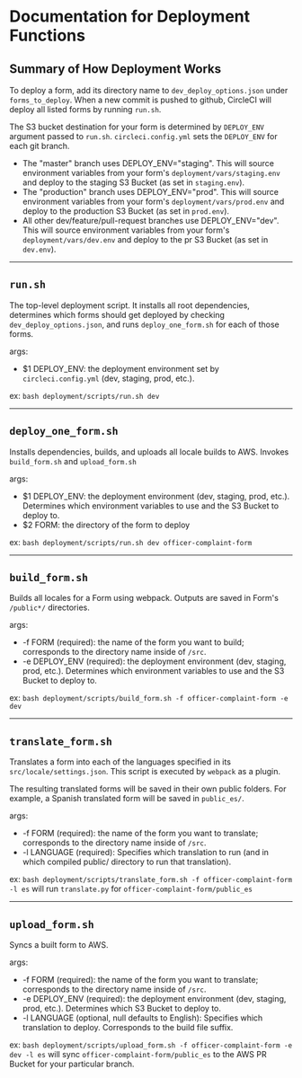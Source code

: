 # Documentation for Deployment Functions

## Summary of How Deployment Works
To deploy a form, add its directory name to `dev_deploy_options.json` under `forms_to_deploy`. When a new commit is pushed to github, CircleCI will deploy all listed forms by running `run.sh`.

The S3 bucket destination for your form is determined by `DEPLOY_ENV` argument passed to `run.sh`. `circleci.config.yml` sets the `DEPLOY_ENV` for each git branch.

+ The "master" branch uses DEPLOY_ENV="staging". This will source environment variables from your form's `deployment/vars/staging.env` and deploy to the staging S3 Bucket (as set in `staging.env`).
+ The "production" branch uses DEPLOY_ENV="prod". This will source environment variables from your form's `deployment/vars/prod.env` and deploy to the production S3 Bucket (as set in `prod.env`).
+ All other dev/feature/pull-request branches use DEPLOY_ENV="dev". This will source environment variables from your form's `deployment/vars/dev.env` and deploy to the pr S3 Bucket (as set in `dev.env`).

---
## `run.sh`
The top-level deployment script. It installs all root dependencies, determines which forms should get deployed by checking `dev_deploy_options.json`, and runs `deploy_one_form.sh` for each of those forms.

args:
+ $1 DEPLOY_ENV: the deployment environment set by `circleci.config.yml` (dev, staging, prod, etc.).

ex: `bash deployment/scripts/run.sh dev`

---
## `deploy_one_form.sh`
Installs dependencies, builds, and uploads all locale builds to AWS. Invokes `build_form.sh` and `upload_form.sh`

args:
+ $1 DEPLOY_ENV: the deployment environment (dev, staging, prod, etc.). Determines which environment variables to use and the S3 Bucket to deploy to.
+ $2 FORM: the directory of the form to deploy

ex: `bash deployment/scripts/run.sh dev officer-complaint-form`

---
## `build_form.sh`

Builds all locales for a Form using webpack. Outputs are saved in Form's `/public*/` directories.

args:
+ -f FORM (required): the name of the form you want to build; corresponds to the directory name inside of `/src`.
+ -e DEPLOY_ENV (required): the deployment environment (dev, staging, prod, etc.). Determines which environment variables to use and the S3 Bucket to deploy to.

ex: `bash deployment/scripts/build_form.sh -f officer-complaint-form -e dev`

---
## `translate_form.sh`
Translates a form into each of the languages specified in its `src/locale/settings.json`. This script is executed by `webpack` as a plugin.

The resulting translated forms will be saved in their own public folders.
For example, a Spanish translated form will be saved in `public_es/`.

args:
+ -f FORM (required): the name of the form you want to translate; corresponds to the directory name inside of `/src`.
+ -l LANGUAGE (required): Specifies which translation to run (and in which compiled public/ directory to run that translation).


ex: `bash deployment/scripts/translate_form.sh -f officer-complaint-form -l es` will run `translate.py` for `officer-complaint-form/public_es`

---
## `upload_form.sh`
Syncs a built form to AWS.

args:
+ -f FORM (required): the name of the form you want to translate; corresponds to the directory name inside of `/src`.
+ -e DEPLOY_ENV (required): the deployment environment (dev, staging, prod, etc.). Determines which S3 Bucket to deploy to.
+ -l LANGUAGE (optional, null defaults to English): Specifies which translation to deploy. Corresponds to the build file suffix.

ex: `bash deployment/scripts/upload_form.sh -f officer-complaint-form -e dev -l es` will sync `officer-complaint-form/public_es` to the AWS PR Bucket for your particular branch.

